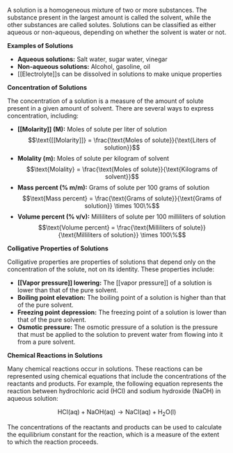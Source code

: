 
A solution is a homogeneous mixture of two or more substances. The substance present in the largest amount is called the solvent, while the other substances are called solutes. Solutions can be classified as either aqueous or non-aqueous, depending on whether the solvent is water or not.

**Examples of Solutions**

* **Aqueous solutions:** Salt water, sugar water, vinegar
* **Non-aqueous solutions:** Alcohol, gasoline, oil
* [[Electrolyte]]s can be dissolved in solutions to make unique properties

**Concentration of Solutions**

The concentration of a solution is a measure of the amount of solute present in a given amount of solvent. There are several ways to express concentration, including:

* **[[Molarity]] (M):** Moles of solute per liter of solution
$$\text{[[Molarity]]} = \frac{\text{Moles of solute}}{\text{Liters of solution}}$$
* **Molality (m):** Moles of solute per kilogram of solvent
$$\text{Molality} = \frac{\text{Moles of solute}}{\text{Kilograms of solvent}}$$
* **Mass percent (% m/m):** Grams of solute per 100 grams of solution
$$\text{Mass percent} = \frac{\text{Grams of solute}}{\text{Grams of solution}} \times 100\%$$
* **Volume percent (% v/v):** Milliliters of solute per 100 milliliters of solution
$$\text{Volume percent} = \frac{\text{Milliliters of solute}}{\text{Milliliters of solution}} \times 100\%$$

**Colligative Properties of Solutions**

Colligative properties are properties of solutions that depend only on the concentration of the solute, not on its identity. These properties include:

* **[[Vapor pressure]] lowering:** The [[vapor pressure]] of a solution is lower than that of the pure solvent.
* **Boiling point elevation:** The boiling point of a solution is higher than that of the pure solvent.
* **Freezing point depression:** The freezing point of a solution is lower than that of the pure solvent.
* **Osmotic pressure:** The osmotic pressure of a solution is the pressure that must be applied to the solution to prevent water from flowing into it from a pure solvent.

**Chemical Reactions in Solutions**

Many chemical reactions occur in solutions. These reactions can be represented using chemical equations that include the concentrations of the reactants and products. For example, the following equation represents the reaction between hydrochloric acid (HCl) and sodium hydroxide (NaOH) in aqueous solution:

$$\text{HCl(aq)} + \text{NaOH(aq)} \rightarrow \text{NaCl(aq)} + \text{H}_2\text{O(l)}$$

The concentrations of the reactants and products can be used to calculate the equilibrium constant for the reaction, which is a measure of the extent to which the reaction proceeds.